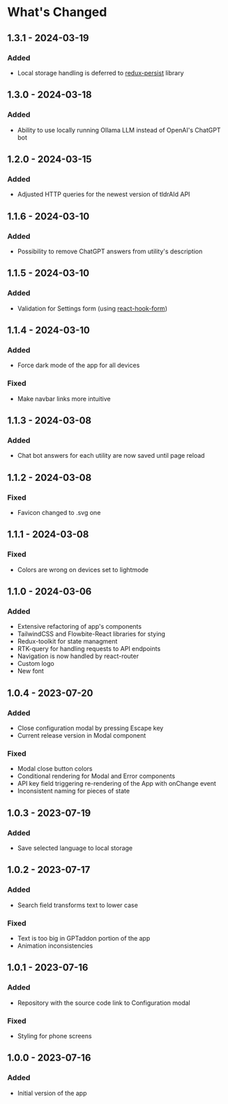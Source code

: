 # What's Changed

## 1.3.1 - 2024-03-19

### Added

- Local storage handling is deferred to [redux-persist](https://www.npmjs.com/package/redux-persist) library

## 1.3.0 - 2024-03-18

### Added

- Ability to use locally running Ollama LLM instead of OpenAI's ChatGPT bot

## 1.2.0 - 2024-03-15

### Added

- Adjusted HTTP queries for the newest version of tldrAId API

## 1.1.6 - 2024-03-10

### Added

- Possibility to remove ChatGPT answers from utility's description

## 1.1.5 - 2024-03-10

### Added

- Validation for Settings form (using [react-hook-form](https://react-hook-form.com))

## 1.1.4 - 2024-03-10

### Added

- Force dark mode of the app for all devices

### Fixed

- Make navbar links more intuitive

## 1.1.3 - 2024-03-08

### Added

- Chat bot answers for each utility are now saved until page reload

## 1.1.2 - 2024-03-08

### Fixed

- Favicon changed to .svg one

## 1.1.1 - 2024-03-08

### Fixed

- Colors are wrong on devices set to lightmode

## 1.1.0 - 2024-03-06

### Added

- Extensive refactoring of app's components
- TailwindCSS and Flowbite-React libraries for stying
- Redux-toolkit for state managment
- RTK-query for handling requests to API endpoints
- Navigation is now handled by react-router
- Custom logo
- New font

## 1.0.4 - 2023-07-20

### Added

- Close configuration modal by pressing Escape key
- Current release version in Modal component

### Fixed

- Modal close button colors
- Conditional rendering for Modal and Error components
- API key field triggering re-rendering of the App with onChange event
- Inconsistent naming for pieces of state

## 1.0.3 - 2023-07-19

### Added

- Save selected language to local storage

## 1.0.2 - 2023-07-17

### Added

- Search field transforms text to lower case

### Fixed

- Text is too big in GPTaddon portion of the app
- Animation inconsistencies

## 1.0.1 - 2023-07-16

### Added

- Repository with the source code link to Configuration modal

### Fixed

- Styling for phone screens

## 1.0.0 - 2023-07-16

### Added

- Initial version of the app
